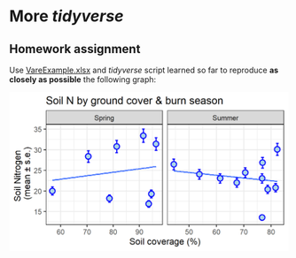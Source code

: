 # More *tidyverse* 

## Homework assignment 

Use [VareExample.xlsx](data/VareExample.xlsx) and *tidyverse* script learned so far to reproduce **as closely as possible** the following graph:

![alt text](https://github.com/devanmcg/IntroRangeR/blob/master/06_MoreTidyverse/AssignmentGraph-1.png)
